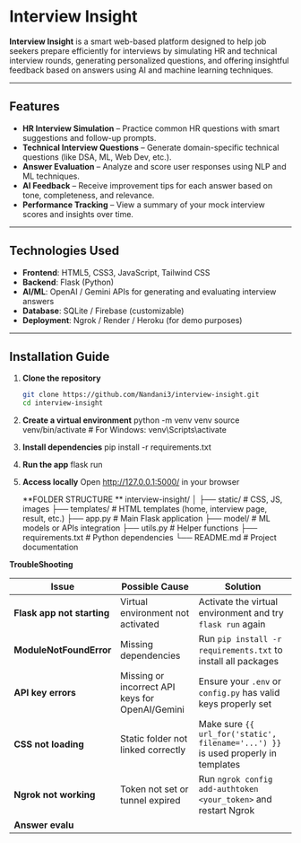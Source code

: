 #  Interview Insight

**Interview Insight** is a smart web-based platform designed to help job seekers prepare efficiently for interviews by simulating HR and technical interview rounds, generating personalized questions, and offering insightful feedback based on answers using AI and machine learning techniques.

---

## Features

-  **HR Interview Simulation** – Practice common HR questions with smart suggestions and follow-up prompts.
-  **Technical Interview Questions** – Generate domain-specific technical questions (like DSA, ML, Web Dev, etc.).
-  **Answer Evaluation** – Analyze and score user responses using NLP and ML techniques.
-  **AI Feedback** – Receive improvement tips for each answer based on tone, completeness, and relevance.
-  **Performance Tracking** – View a summary of your mock interview scores and insights over time.

---

## Technologies Used

- **Frontend**: HTML5, CSS3, JavaScript, Tailwind CSS
- **Backend**: Flask (Python)
- **AI/ML**: OpenAI / Gemini APIs for generating and evaluating interview answers
- **Database**: SQLite / Firebase (customizable)
- **Deployment**: Ngrok / Render / Heroku (for demo purposes)

---

##  Installation Guide

1. **Clone the repository**
   ```bash
   git clone https://github.com/Nandani3/interview-insight.git
   cd interview-insight
   
2. **Create a virtual environment**
   python -m venv venv
source venv/bin/activate  # For Windows: venv\Scripts\activate

3. **Install dependencies**
 pip install -r requirements.txt

4. **Run the app**
   flask run

5. **Access locally**
    Open http://127.0.0.1:5000/ in your browser

   **FOLDER STRUCTURE **
interview-insight/
│
├── static/              # CSS, JS, images
├── templates/           # HTML templates (home, interview page, result, etc.)
├── app.py               # Main Flask application
├── model/               # ML models or APIs integration
├── utils.py             # Helper functions
├── requirements.txt     # Python dependencies
└── README.md            # Project documentation


**TroubleShooting**

| Issue                      | Possible Cause                                  | Solution                                                                          |
| -------------------------- | ----------------------------------------------- | --------------------------------------------------------------------------------- |
| **Flask app not starting** | Virtual environment not activated               | Activate the virtual environment and try `flask run` again                        |
| **ModuleNotFoundError**    | Missing dependencies                            | Run `pip install -r requirements.txt` to install all packages                     |
| **API key errors**         | Missing or incorrect API keys for OpenAI/Gemini | Ensure your `.env` or `config.py` has valid keys properly set                     |
| **CSS not loading**        | Static folder not linked correctly              | Make sure `{{ url_for('static', filename='...') }}` is used properly in templates |
| **Ngrok not working**      | Token not set or tunnel expired                 | Run `ngrok config add-authtoken <your_token>` and restart Ngrok                   |
| **Answer evalu**           |                                                 |                                                                                   |




   




